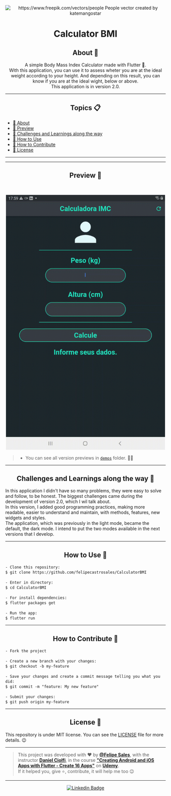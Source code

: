  <p align="center">
      <img src="https://user-images.githubusercontent.com/59374587/91995303-06f0f080-ed0e-11ea-8507-55001063c85e.png" width="30%" alt="https://www.freepik.com/vectors/people People vector created by katemangostar"/>
   </p>

   <h1 align="center">Calculator BMI</h1>

   <h2 align="center">About 📖</h2>
   
   <p align="center">
      A simple Body Mass Index Calculator made with Flutter 💙. <br>
      With this application, you can use it to assess wheter you are at the ideal weight according to your height. And depending on this result, you can know if you are at the ideal wight, below or above.<br>
      This application is in version 2.0.
   </p>

---

<h2 align="center">Topics 📋</h2>

   <p>
   
- [📖 About](#about-)
- [📱 Preview](#preview-)
- [🤯 Challenges and Learnings along the way](#---challenges-and-learnings-along-the-way----)
- [🤔 How to Use](#how-to-use-)
- [💪 How to Contribute](#how-to-contribute-)
- [📝 License](#license-)

---

---

   <h2 align="center">Preview 📱</h2><br>

   <p align="center">
   <img src="https://github.com/felipecastrosales/CalculatorBMI/blob/master/demos/version2.gif" width="500">
   </p>

   > * You can see all version previews in [`demos`](https://github.com/felipecastrosales/CalculatorBMI/blob/master/demos) folder. 🧐📂

---

 <h2 align="center">
   Challenges and Learnings along the way 🤯
   </h2>

   In this application I didn't have so many problems, they were easy to solve and follow, to be honest. The biggest challenges came during the development of version 2.0, which I wil talk about.<br>
   In this version, I added good programming practices, making more readable, easier to understand and maintain, with methods, features, new widgets and styles.<br>
   The application, which was previously in the light mode, became the default, the dark mode. I intend to put the two modes available in the next versions that I develop.

---

   <h2 align="center">How to Use 🤔</h2>

   ```   
   - Clone this repository:
   $ git clone https://github.com/felipecastrosales/CalculatorBMI

   - Enter in directory:
   $ cd CalculatorBMI

   - For install dependencies:
   $ flutter packages get

   - Run the app: 
   $ flutter run
   ```

---

<h2 align="center">How to Contribute 💪</h2>

   ```
   - Fork the project 

   - Create a new branch with your changes:
   $ git checkout -b my-feature

   - Save your changes and create a commit message telling you what you did:
   $ git commit -m "feature: My new feature"

   - Submit your changes:
   $ git push origin my-feature
   ```

---

   <h2 align="center">License 📝</h2>

   This repository is under MIT license. You can see the [LICENSE](https://github.com/felipecastrosales/CalculatorBMI/blob/master/LICENSE) file for more details. 😉

   ---

   >This project was developed with ❤️ by **[@Felipe Sales](https://www.linkedin.com/in/felipecastrosales/)**, with the instructor **[Daniel Ciolfi](https://linkedin.com/in/danielciolfi)**, in the course  **["Creating Android and iOS Apps with Flutter - Create 16 Apps"](https://www.udemy.com/course/curso-completo-flutter-app-android-ios)** on **[Udemy](https://www.udemy.com/)**.<br>
   If it helped you, give ⭐, contribute, it will help me too 😉

---

   <div align="center">

   [![Linkedin Badge](https://img.shields.io/badge/-Felipe%20Sales-292929?style=flat-square&logo=Linkedin&logoColor=white&link=https://www.linkedin.com/in/felipecastrosales/)](https://www.linkedin.com/in/felipecastrosales/)

   </div>
